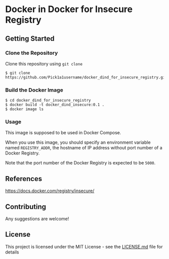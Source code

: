 # Docker in Docker for Insecure Registry


## Getting Started


### Clone the Repository

Clone this repository using `git clone`

```
$ git clone https://github.com/Pick1a1username/docker_dind_for_insecure_registry.git
```


### Build the Docker Image

```
$ cd docker_dind_for_insecure_registry
$ docker build -t docker_dind_insecure:0.1 .
$ docker image ls
```

### Usage

This image is supposed to be used in Docker Compose.

When you use this image, you should specify an environment variable named `REGISTRY_ADDR`, the hostname of IP address without port number of a Docker Registry.

Note that the port number of the Docker Registry is expected to be `5000`.


## References

https://docs.docker.com/registry/insecure/


## Contributing

Any suggestions are welcome!


## License

This project is licensed under the MIT License - see the [LICENSE.md](LICENSE.md) file for details
